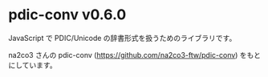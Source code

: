 # pdic-conv v0.6.0

JavaScript で PDIC/Unicode の辞書形式を扱うためのライブラリです。

na2co3 さんの pdic-conv (https://github.com/na2co3-ftw/pdic-conv) をもとにしています。
